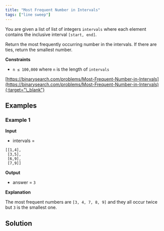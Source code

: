 ```yaml
---
title: "Most Frequent Number in Intervals"
tags: ["line sweep"]
---
```


You are given a list of list of integers `intervals` where each element contains the inclusive interval `[start, end]`.

Return the most frequently occurring number in the intervals. If there are ties, return the smallest number.

**Constraints**

- `n ≤ 100,000` where `n` is the length of `intervals`

[https://binarysearch.com/problems/Most-Frequent-Number-in-Intervals](https://binarysearch.com/problems/Most-Frequent-Number-in-Intervals){:target="\_blank"}

## Examples

### Example 1

**Input**

- intervals =

```
[[1,4],
 [3,5],
 [6,9],
 [7,9]]
```

**Output**

- answer = `3`

**Explanation**

The most frequent numbers are `[3, 4, 7, 8, 9]` and they all occur twice but `3` is the smallest one.

## Solution

<script src="https://gist.github.com/yaeba/16da7be5123724fcf6eccc25581cef5a.js?file=Most-Frequent-Number-in-Intervals.py"></script>
